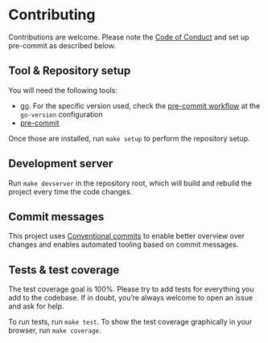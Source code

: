 # Contributing

Contributions are welcome. Please note the [Code of Conduct](CODE_OF_CONDUCT.md) and set up pre-commit as described below.

## Tool & Repository setup

You will need the following tools:

- [go](https://go.dev/). For the specific version used, check the [pre-commit workflow](.github/workflows/pre-commit.yml) at the `go-version` configuration
- [pre-commit](https://pre-commit.com/)

Once those are installed, run `make setup` to perform the repository setup.

## Development server

Run `make devserver` in the repository root, which will build and rebuild the project every time the code changes.

## Commit messages

This project uses [Conventional commits](https://www.conventionalcommits.org/en/v1.0.0-beta.4/)
to enable better overview over changes and enables automated tooling based on commit messages.

## Tests & test coverage

The test coverage goal is 100%. Please try to add tests for everything you add to the codebase. If in doubt, you’re always welcome to open an issue and ask for help.

To run tests, run `make test`. To show the test coverage graphically in your browser, run `make coverage`.
